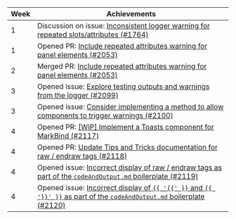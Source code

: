 | Week | Achievements |
|------|--------------|
| 1    | Discussion on issue: [Inconsistent logger warning for repeated slots/attributes (#1764)](https://github.com/MarkBind/markbind/issues/1764) |
| 1    | Opened PR: [Include repeated attributes warning for panel elements (#2053)](https://github.com/MarkBind/markbind/pull/2053) |
| 2    | Merged PR: [Include repeated attributes warning for panel elements (#2053)](https://github.com/MarkBind/markbind/pull/2053) |
| 3    | Opened issue: [Explore testing outputs and warnings from the logger (#2099)](https://github.com/MarkBind/markbind/issues/2099) |
| 3    | Opened issue: [Consider implementing a method to allow components to trigger warnings (#2100)](https://github.com/MarkBind/markbind/issues/2100) |
| 4    | Opened PR: [[WIP] Implement a Toasts component for MarkBind (#2117)](https://github.com/MarkBind/markbind/pull/2117) |
| 4    | Opened PR: [Update Tips and Tricks documentation for raw / endraw tags (#2118)](https://github.com/MarkBind/markbind/pull/2118) |
| 4    | Opened issue: [Incorrect display of raw / endraw tags as part of the `codeAndOutput.md` boilerplate (#2119)](https://github.com/MarkBind/markbind/issues/2119) |
| 4    | Opened issue: [Incorrect display of `{{ '{{' }}` and `{{ '}}' }}` as part of the `codeAndOutput.md` boilerplate (#2120)](https://github.com/MarkBind/markbind/issues/2120) |
